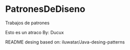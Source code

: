 # PatronesDeDiseno
Trabajos de patrones

Esto es un atraco By: Ducux

README desing based on: iluwatar/Java-desing-patterns
